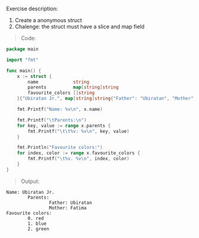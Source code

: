 Exercise description:

1. Create a anonymous struct
1. Chalenge: the struct must have a slice and map field

> Code:
```go
package main

import "fmt"

func main() {
	x := struct {
		name             string
		parents          map[string]string
		favourite_colors []string
	}{"Ubiratan Jr.", map[string]string{"Father": "Ubiratan", "Mother": "Fatima"}, []string{"red", "blue", "green"}}

	fmt.Printf("Name: %v\n", x.name)

	fmt.Printf("\tParents:\n")
	for key, value := range x.parents {
		fmt.Printf("\t\t%v: %v\n", key, value)
	}

	fmt.Println("Favourite colors:")
	for index, color := range x.favourite_colors {
		fmt.Printf("\t%v. %v\n", index, color)
	}
}

```

> Output:
```console
Name: Ubiratan Jr.
        Parents:
                Father: Ubiratan
                Mother: Fatima
Favourite colors:
        0. red
        1. blue
        2. green
```